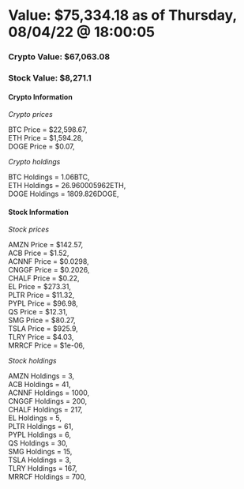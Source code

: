 # Value: $75,334.18 as of Thursday, 08/04/22 @ 18:00:05 

### Crypto Value: $67,063.08

### Stock Value: $8,271.1

#### Crypto Information 
*Crypto prices* 

BTC Price = $22,598.67,  
ETH Price = $1,594.28,  
DOGE Price = $0.07,  


*Crypto holdings* 

BTC Holdings = 1.06BTC,  
ETH Holdings = 26.960005962ETH,  
DOGE Holdings = 1809.826DOGE,  


#### Stock Information 

*Stock prices* 

AMZN Price = $142.57,  
ACB Price = $1.52,  
ACNNF Price = $0.0298,  
CNGGF Price = $0.2026,  
CHALF Price = $0.22,  
EL Price = $273.31,  
PLTR Price = $11.32,  
PYPL Price = $96.98,  
QS Price = $12.31,  
SMG Price = $80.27,  
TSLA Price = $925.9,  
TLRY Price = $4.03,  
MRRCF Price = $1e-06,  


*Stock holdings* 

AMZN Holdings = 3,  
ACB Holdings = 41,  
ACNNF Holdings = 1000,  
CNGGF Holdings = 200,  
CHALF Holdings = 217,  
EL Holdings = 5,  
PLTR Holdings = 61,  
PYPL Holdings = 6,  
QS Holdings = 30,  
SMG Holdings = 15,  
TSLA Holdings = 3,  
TLRY Holdings = 167,  
MRRCF Holdings = 700,  


